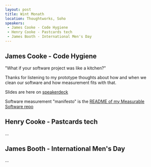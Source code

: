 ```yaml
---
layout: post
title: Wint Monath
location: Thoughtworks, Soho
speakers:
 - James Cooke - Code Hygiene
 - Henry Cooke - Pastcards tech
 - James Booth - International Men's Day
---
```



## James Cooke - Code Hygiene

"What if your software project was like a kitchen?"

Thanks for listening to my prototype thoughts about how and when we clean our
software and how measurement fits with that.

Slides are here on [speakerdeck](https://speakerdeck.com/jamescooke/code-hygiene)

Software measurement "manifesto" is the [README of my Measurable Software repo](https://github.com/jamescooke/measurable-software)


## Henry Cooke - Pastcards tech

...


## James Booth - International Men's Day

...
